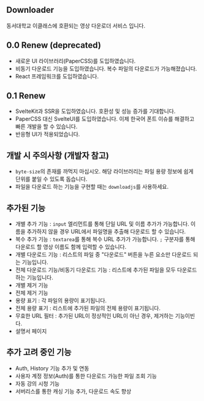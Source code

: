 ## Downloader

동서대학교 이클래스에 호환되는 영상 다운로더 서비스 입니다.

## 0.0 Renew (deprecated)

- 새로운 UI 라이브러리(PaperCSS)를 도입하였습니다.
- 비동기 다운로드 기능을 도입하였습니다. 복수 파일의 다운로드가 가능해졌습니다.
- React 프레임워크를 도입하였습니다.

## 0.1 Renew

- SvelteKit과 SSR을 도입하였습니다. 호환성 및 성능 증가를 기대합니다.
- PaperCSS 대신 SvelteUI를 도입하였습니다. 이제 한국어 폰트 이슈를 해결하고 빠른 개발을 할 수 있습니다.
- 반응형 UI가 적용되었습니다.

## 개발 시 주의사항 (개발자 참고)

- `byte-size`의 존재를 까먹지 마십시오. 해당 라이브러리는 파일 용량 정보에 쉽게 단위를 붙일 수 있도록 돕습니다.
- 파일을 다운로드 하는 기능을 구현할 때는 `downloadjs`를 사용하세요.

## 추가된 기능

- 개별 추가 기능 : `input` 엘리먼트를 통해 단일 URL 및 이름 추가가 가능합니다. 이름을 추가하지 않을 경우 URL에서 파일명을 추출해 다운로드 할 수 있습니다.
- 복수 추가 기능 : `textarea`를 통해 복수 URL 추가가 가능합니다. `;` 구분자를 통해 다운로드 할 영상 이름도 함께 입력할 수 있습니다.
- 개별 다운로드 기능 : 리스트의 파일 중 "다운로드" 버튼을 누른 요소만 다운로드 되는 기능입니다.
- 전체 다운로드 기능/비동기 다운로드 기능 : 리스트에 추가된 파일을 모두 다운로드 하는 기능입니다.
- 개별 제거 기능
- 전체 제거 기능
- 용량 표기 : 각 파일의 용량이 표기됩니다.
- 전체 용량 표기 : 리스트에 추가된 파일의 전체 용량이 표기됩니다.
- 무효한 URL 필터 : 추가된 URL이 정상적인 URL이 아닌 경우, 제거하는 기능이빈다.
- 설명서 페이지

## 추가 고려 중인 기능

- Auth, History 기능 추가 및 연동
- 사용자 계정 정보(Auth)를 통한 다운로드 가능한 파일 조회 기능
- 자동 강의 시청 기능
- 서버리스를 통한 캐싱 기능 추가, 다운로드 속도 향상

